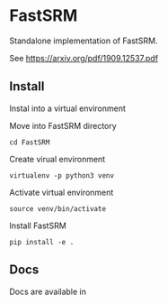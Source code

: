 # FastSRM
Standalone implementation of FastSRM.

See https://arxiv.org/pdf/1909.12537.pdf

Install
---------

Instal into a virtual environment

Move into FastSRM directory

``cd FastSRM``

Create virual environment

`virtualenv -p python3 venv`


Activate virtual environment

`source venv/bin/activate`

Install FastSRM

`pip install -e .`

Docs
------

Docs are available in 
